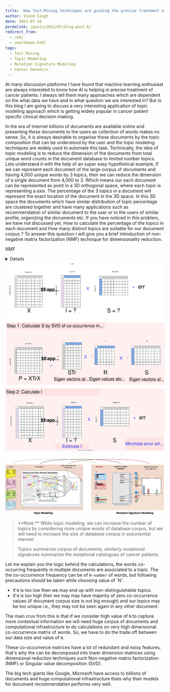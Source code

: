 ```yaml
---
title: 'How Text-Mining techniques are guiding the precise treatment of cancer patients?'
author: Vinod Singh
date: 2022-07-10
permalink: /posts/2022/07/blog-post-6/
redirect_from: 
  - /md/
  - /markdown.html
tags:
  - Text Mining
  - Topic Modeling 
  - Mutation Signature Modeling
  - Cancer Genomics
---
```


  At many discussion platforms I have found that machine learning enthusiast are always interested to know how AI is helping in precise treatment of cancer patients. I always tell them many approaches which are dependent on the what data we have and in what question we are interested in?  But in this blog I am going to discuss a very interesting application of topic modeling approach which is getting widely popular in cancer patient specific clinical decision making.
  
  In the era of internet billions of documents are available online and presenting these documents to the users as collection of words makes no sense. So, it is always desirable to organise these documents by the topic composition that can be understood by the user and the topic modeling techniques are widely used to automate this task. Technically, the idea of topic modeling is to reduce the dimension of the documents from total unique word counts in the document database to limited number topics. Lets understand it with the help of an super easy hypothetical example, If we can represent each document of the large corpus of documents and having 4,000 unique words by 3 topics, then we can reduce the dimension of a single document from 4,000 to 3. Which means our each document can be represented as point in a 3D orthogonal space, where each topic is representing a axis. The percentage of the 3 topics in a document will represent the exact location of the document in the 3D space. In this 3D space the documents which have similar distribution of topic percentage are clustered together and have many applications such as recommendation of similar document to the user or to the users of similar profile, organizing the documents etc. If you have noticed in this problem, we have not discussed yet, How to calculate the percentage of the topics in each document and How many distinct topics are suitable for our document corpus ?   To answer this question I will give you a brief introduction of non-negative matrix factorization (NMF) technique for dimensionality reduction.   
  
 NMF
<details><blockquote> 

  
In the figure below you can see four points (each point represents a document) in a three dimensional space (each dimension represents a topic). 
 
 ![](/images/3dplot_2.jpg)

Here, each blue point can be represented and linear combination of two vectors ( $\hat i$ and $\hat j$), but the red point is a linear combination of three vectors ( $\hat i$, $\hat j$  and $\hat k$) as mentioned below
  
$$
\begin{align}
\begin{bmatrix}
           5 \\
           6 \\
           0 
\end{bmatrix} = 5
  \begin{bmatrix}
             1 \\
             0 \\
             0 
  \end{bmatrix}
  + 
  6 \begin{bmatrix}
             0 \\
             1 \\
             0 
  \end{bmatrix}  =
  5 \hat i+ 6 \hat j
 \end{align} 
$$ 
  
  

<!--
$$ 
\begin{align} &=
  5 \hat i+ 6 \hat j
\end{align}
$$ 
-->  
  
$$
  \begin{align}
  \begin{bmatrix}
               15 \\
               5 \\
               0 
    \end{bmatrix}  = 
    15 \hat i+ 5 \hat j ,
    \begin{bmatrix}
               14 \\
               14 \\
               0 
    \end{bmatrix} = 
    14 \hat i+ 14 \hat j   ,
    \begin{bmatrix}
               6 \\
               12 \\
               2 
    \end{bmatrix} = 
    6 \hat i+ 12 \hat j + 2 \hat k
  \end{align}
$$

Our aim is to represent our points (documents) in a space of minimum number of dimensions (topics). So, if we remove the $\hat k$ dimension  of red point then this point can also lie on two dimensions where other points also lie. This removal makes a perfect sense here, because it is a small quantity compared to the variability of other dimensions and is present in only one sample. Hence, there is a high chances this dimension is created due to noise (irrelevant words in the document) in the data and we do not want to model our topics on the noise. But this step well add up some error. The NMF technique do the exactly same thing as we discussed here, it represent the data in minimum number of dimensions at the cost of lowest errors. This can be easily understood with the help of equation below. 
  
$$
\begin{bmatrix} 5 & 15 & 14 & 6 \\
6 & 5 & 14 & 12 \\
0 & 0 & 0 & 2 \end{bmatrix} =
\begin{bmatrix} 1 & 0 \\
0 & 1 \\
0 & 0  \end{bmatrix}
\times
\begin{bmatrix} 5 & 15 & 14 & 6 \\
6 & 5 & 14 & 12 \end{bmatrix} + err
$$ 
  
  
$$
\begin{bmatrix} 5 & 6 & 0 \\
15 & 5 & 0 \\
14 & 14 & 0 \\
6 & 12 & 2 \end{bmatrix} =
\begin{bmatrix} 5 & 6 \\
15 & 5 \\
14 & 14 \\
6 & 12 \end{bmatrix}
\times
\begin{bmatrix} 1 & 0 & 0 \\
0 & 1 & 0  \end{bmatrix}+ err
$$ 
  
  
  

</blockquote></details>
 
 
 
 
 <img src="../images/NMF_Matrix3.svg" alt="NMF?" style="height: 600px; width:600px;"/>
 
![](/images/MutSigsTo_textMining.jpg)

<blockquote>   
**Note:** While topic modeling, we can increase the number of topics by considering more unique words of database corpus, but we will need to increase the size of database corpus in exponential manner.
</blockquote>
 
<blockquote> 
Topics summarize corpus of documents, similarly mutational signatures summarize the mutational catalogues of cancer patients. 
</blockquote>

  
  
  
  Let me explain you the logic behind the calculations, the words co-occurring frequently in multiple documents are associated to a topic. The the co-occurrence frequency can be of `N-number` of words, but following precautions should be taken while choosing value of `N'.
  
 * if `N` is too low then we may end up with non-distinguishable topics.
 * if `N` is too high then we may may have majority of zero co-occurrence values (if document corpus size is not big enough) and our topics may be too unique i.e., they may not be seen again in any other document.
 
 The main crux from this is that if we consider high value of `N` to capture more contextual information we will need huge corpus of documents and computational infrastructure to do calculations on very high dimensional co-occurrence matrix of words. So, we have to do the trade off between our data size and value of `N`.  
 
These co-occurrence matrices have a lot of redundant and noisy features, that's why the can be decomposed into lower dimension matrices using dimensional reduction techniques such Non-negative matrix factorization (NMF) or Singular value decomposition (SVD).  
 
 The big tech giants like Google, Microsoft have access to billions of documents and huge computational infrastructure thats why their models for document recommendation performs very well.
 
 
